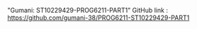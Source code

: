 "Gumani: ST10229429-PROG6211-PART1" 
GitHub link : https://github.com/gumani-38/PROG6211-ST10229429-PART1
